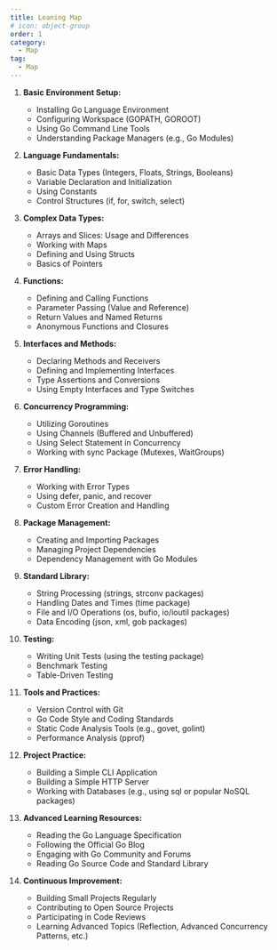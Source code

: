 ```yaml
---
title: Leaning Map
# icon: object-group
order: 1
category:
  - Map
tag:
  - Map
---
```


1. **Basic Environment Setup:**
   - Installing Go Language Environment
   - Configuring Workspace (GOPATH, GOROOT)
   - Using Go Command Line Tools
   - Understanding Package Managers (e.g., Go Modules)

2. **Language Fundamentals:**
   - Basic Data Types (Integers, Floats, Strings, Booleans)
   - Variable Declaration and Initialization
   - Using Constants
   - Control Structures (if, for, switch, select)

3. **Complex Data Types:**
   - Arrays and Slices: Usage and Differences
   - Working with Maps
   - Defining and Using Structs
   - Basics of Pointers

4. **Functions:**
   - Defining and Calling Functions
   - Parameter Passing (Value and Reference)
   - Return Values and Named Returns
   - Anonymous Functions and Closures

5. **Interfaces and Methods:**
   - Declaring Methods and Receivers
   - Defining and Implementing Interfaces
   - Type Assertions and Conversions
   - Using Empty Interfaces and Type Switches

6. **Concurrency Programming:**
   - Utilizing Goroutines
   - Using Channels (Buffered and Unbuffered)
   - Using Select Statement in Concurrency
   - Working with sync Package (Mutexes, WaitGroups)

7. **Error Handling:**
   - Working with Error Types
   - Using defer, panic, and recover
   - Custom Error Creation and Handling

8. **Package Management:**
   - Creating and Importing Packages
   - Managing Project Dependencies
   - Dependency Management with Go Modules

9. **Standard Library:**
   - String Processing (strings, strconv packages)
   - Handling Dates and Times (time package)
   - File and I/O Operations (os, bufio, io/ioutil packages)
   - Data Encoding (json, xml, gob packages)

10. **Testing:**
    - Writing Unit Tests (using the testing package)
    - Benchmark Testing
    - Table-Driven Testing

11. **Tools and Practices:**
    - Version Control with Git
    - Go Code Style and Coding Standards
    - Static Code Analysis Tools (e.g., govet, golint)
    - Performance Analysis (pprof)

12. **Project Practice:**
    - Building a Simple CLI Application
    - Building a Simple HTTP Server
    - Working with Databases (e.g., using sql or popular NoSQL packages)

13. **Advanced Learning Resources:**
    - Reading the Go Language Specification
    - Following the Official Go Blog
    - Engaging with Go Community and Forums
    - Reading Go Source Code and Standard Library

14. **Continuous Improvement:**
    - Building Small Projects Regularly
    - Contributing to Open Source Projects
    - Participating in Code Reviews
    - Learning Advanced Topics (Reflection, Advanced Concurrency Patterns, etc.)